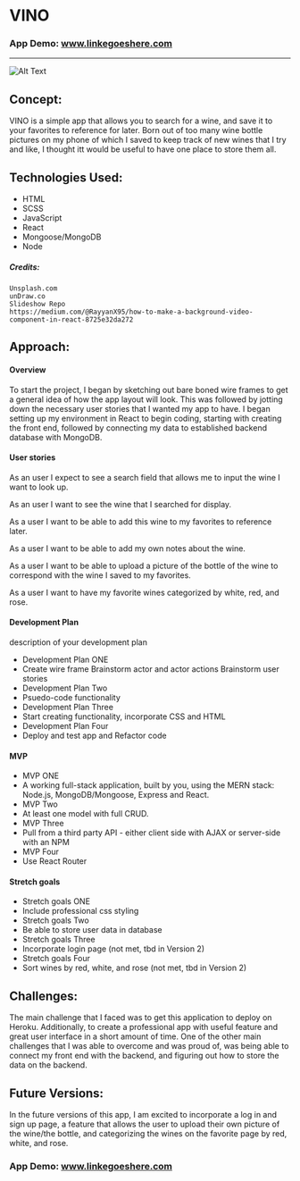 # VINO

### App Demo: www.linkegoeshere.com

---
![Alt Text](https://media.giphy.com/media/l3q2wCnKRThy8ltxS/giphy.gif)



## Concept:

VINO is a simple app that allows you to search for a wine, and save it to your favorites to reference for later. Born out of too many wine bottle pictures on my phone of which I saved to keep track of new wines that I try and like, I thought itt would be useful to have one place to store them all. 

## Technologies Used:

* HTML
* SCSS
* JavaScript 
* React
* Mongoose/MongoDB
* Node

##### Credits:

    Unsplash.com
    unDraw.co
    Slideshow Repo
    https://medium.com/@RayyanX95/how-to-make-a-background-video-component-in-react-8725e32da272

## Approach:

#### Overview
To start the project, I began by sketching out bare boned wire frames to get a general idea of how the app layout will look. This was followed by jotting down the necessary user stories that I wanted my app to have. 
I began setting up my environment in React to begin coding, starting with creating the front end, followed by connecting my data to established backend database with MongoDB.



#### User stories

As an user I expect to see a search field that allows me to input the wine I want to look up. 

As an user I want to see the wine that I searched for display.

As a user I want to be able to add this wine to my favorites to reference later. 

As a user I want to be able to add my own notes about the wine. 

As a user I want to be able to upload a picture of the bottle of the wine to correspond with the wine I saved to my favorites. 

As a user I want to have my favorite wines categorized by white, red, and rose. 

#### Development Plan 

description of your development plan 

* Development Plan  ONE
* Create wire frame Brainstorm actor and actor actions Brainstorm user stories
* Development Plan  Two
* Psuedo-code functionality
* Development Plan  Three 
* Start creating functionality, incorporate CSS and HTML
* Development Plan  Four
* Deploy and test app and Refactor code

#### MVP

* MVP ONE
* A working full-stack application, built by you, using the MERN stack: Node.js, MongoDB/Mongoose, Express and React.
* MVP Two
* At least one model with full CRUD.
* MVP Three 
* Pull from a third party API - either client side with AJAX or server-side with an NPM
* MVP Four
* Use React Router

#### Stretch goals

* Stretch goals ONE
* Include professional css styling
* Stretch goals Two
* Be able to store user data in database
* Stretch goals Three 
* Incorporate login page (not met, tbd in Version 2)
* Stretch goals Four
* Sort wines by red, white, and rose (not met, tbd in Version 2)

## Challenges:

The main challenge that I faced was to get this application to deploy on Heroku. Additionally, to create a professional app with useful feature and great user interface in a short amount of time. One of the other main challenges that I was able to overcome and was proud of, was being able to connect my front end with the backend, and figuring out how to store the data on the backend. 

## Future Versions:

In the future versions of this app, I am excited to incorporate a log in and sign up page, a feature that allows the user to upload their own picture of the wine/the bottle, and categorizing the wines on the favorite page by red, white, and rose. 



### App Demo: www.linkegoeshere.com

